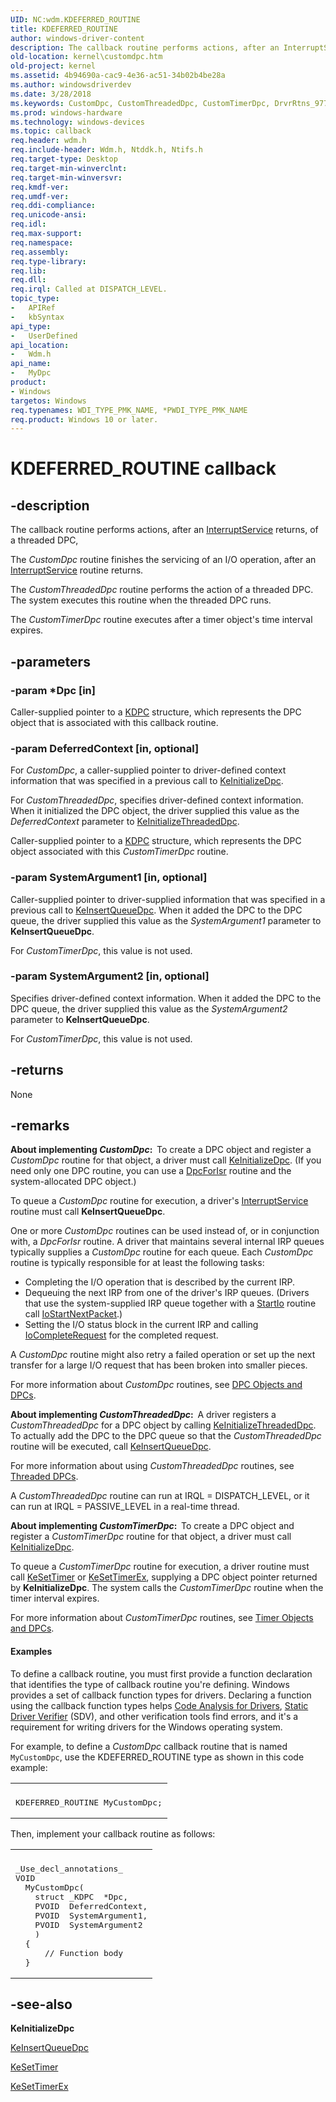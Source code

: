 ```yaml
---
UID: NC:wdm.KDEFERRED_ROUTINE
title: KDEFERRED_ROUTINE
author: windows-driver-content
description: The callback routine performs actions, after an InterruptService returns, of a threaded DPC, The CustomDpc routine finishes the servicing of an I/O operation, after an InterruptService routine returns.The CustomThreadedDpc routine performs the action of a threaded DPC. The system executes this routine when the threaded DPC runs.The CustomTimerDpc routine executes after a timer object's time interval expires.
old-location: kernel\customdpc.htm
old-project: kernel
ms.assetid: 4b94690a-cac9-4e36-ac51-34b02b4be28a
ms.author: windowsdriverdev
ms.date: 3/28/2018
ms.keywords: CustomDpc, CustomThreadedDpc, CustomTimerDpc, DrvrRtns_977bffb4-a7ff-4b2b-80c6-181d00462d69.xml, KDEFERRED_ROUTINE, MyDpc, MyDpc routine [Kernel-Mode Driver Architecture], kernel.customdpc, wdm/MyDpc
ms.prod: windows-hardware
ms.technology: windows-devices
ms.topic: callback
req.header: wdm.h
req.include-header: Wdm.h, Ntddk.h, Ntifs.h
req.target-type: Desktop
req.target-min-winverclnt: 
req.target-min-winversvr: 
req.kmdf-ver: 
req.umdf-ver: 
req.ddi-compliance: 
req.unicode-ansi: 
req.idl: 
req.max-support: 
req.namespace: 
req.assembly: 
req.type-library: 
req.lib: 
req.dll: 
req.irql: Called at DISPATCH_LEVEL.
topic_type:
-	APIRef
-	kbSyntax
api_type:
-	UserDefined
api_location:
-	Wdm.h
api_name:
-	MyDpc
product:
- Windows
targetos: Windows
req.typenames: WDI_TYPE_PMK_NAME, *PWDI_TYPE_PMK_NAME
req.product: Windows 10 or later.
---
```


# KDEFERRED_ROUTINE callback


## -description


The callback routine performs actions, after an <a href="https://msdn.microsoft.com/library/windows/hardware/ff547958">InterruptService</a> returns,  of a threaded DPC, 

The <i>CustomDpc</i> routine finishes the servicing of an I/O operation, after an <a href="https://msdn.microsoft.com/library/windows/hardware/ff547958">InterruptService</a> routine returns.

The <i>CustomThreadedDpc</i> routine performs the action of a threaded DPC. The system executes this routine when the threaded DPC runs.

The <i>CustomTimerDpc</i> routine executes after a timer object's time interval expires.


## -parameters




### -param *Dpc [in]

Caller-supplied pointer to a <a href="https://msdn.microsoft.com/library/windows/hardware/ff551882">KDPC</a> structure, which represents the DPC object that is associated with this callback  routine.


### -param DeferredContext [in, optional]

For <i>CustomDpc</i>, a caller-supplied pointer to driver-defined context information that was specified in a previous call to <a href="https://msdn.microsoft.com/library/windows/hardware/ff552130">KeInitializeDpc</a>.

For <i>CustomThreadedDpc</i>, specifies driver-defined context information. When it initialized the DPC object, the driver supplied this value as the <i>DeferredContext</i> parameter to <a href="https://msdn.microsoft.com/library/windows/hardware/ff552166">KeInitializeThreadedDpc</a>.

Caller-supplied pointer to a <a href="https://msdn.microsoft.com/library/windows/hardware/ff551882">KDPC</a> structure, which represents the DPC object associated with this <i>CustomTimerDpc</i> routine.


### -param SystemArgument1 [in, optional]

Caller-supplied pointer to driver-supplied information that was specified in a previous call to <a href="https://msdn.microsoft.com/library/windows/hardware/ff552185">KeInsertQueueDpc</a>. When it added the DPC to the DPC queue, the driver supplied this value as the <i>SystemArgument1</i> parameter to <b>KeInsertQueueDpc</b>.

For <i>CustomTimerDpc</i>,  this value is not used.


### -param SystemArgument2 [in, optional]

Specifies driver-defined context information. When it added the DPC to the DPC queue, the driver supplied this value as the <i>SystemArgument2</i> parameter to <b>KeInsertQueueDpc</b>.

For <i>CustomTimerDpc</i>,  this value is not used.


## -returns



None




## -remarks



<b>About implementing <i>CustomDpc</i>:  </b>To create a DPC object and register a <i>CustomDpc</i> routine for that object, a driver must call <a href="https://msdn.microsoft.com/library/windows/hardware/ff552130">KeInitializeDpc</a>. (If you need only one DPC routine, you can use a <a href="https://msdn.microsoft.com/library/windows/hardware/ff544079">DpcForIsr</a> routine and the system-allocated DPC object.)

To queue a <i>CustomDpc</i> routine for execution, a driver's <a href="https://msdn.microsoft.com/library/windows/hardware/ff547958">InterruptService</a> routine must call <b>KeInsertQueueDpc</b>.

One or more <i>CustomDpc</i> routines can be used instead of, or in conjunction with, a <i>DpcForIsr</i> routine. A driver that maintains several internal IRP queues typically supplies a <i>CustomDpc</i> routine for each queue. Each <i>CustomDpc</i> routine is typically responsible for at least the following tasks:

<ul>
<li>
Completing the I/O operation that is described by the current IRP.

</li>
<li>
Dequeuing the next IRP from one of the driver's IRP queues. (Drivers that use the system-supplied IRP queue together with a <a href="https://msdn.microsoft.com/library/windows/hardware/ff563858">StartIo</a> routine call <a href="https://msdn.microsoft.com/library/windows/hardware/ff550358">IoStartNextPacket</a>.)

</li>
<li>
Setting the I/O status block in the current IRP and calling <a href="https://msdn.microsoft.com/library/windows/hardware/ff548343">IoCompleteRequest</a> for the completed request.

</li>
</ul>
A <i>CustomDpc</i> routine might also retry a failed operation or set up the next transfer for a large I/O request that has been broken into smaller pieces.

For more information about <i>CustomDpc</i> routines, see <a href="https://msdn.microsoft.com/library/windows/hardware/ff544084">DPC Objects and DPCs</a>.



<b>About implementing <i>CustomThreadedDpc</i>:  </b>A driver registers a <i>CustomThreadedDpc</i> for a DPC object by calling <a href="https://msdn.microsoft.com/library/windows/hardware/ff552166">KeInitializeThreadedDpc</a>. To actually add the DPC to the DPC queue so that the <i>CustomThreadedDpc</i> routine will be executed, call <a href="https://msdn.microsoft.com/library/windows/hardware/ff552185">KeInsertQueueDpc</a>.

For more information about using <i>CustomThreadedDpc</i> routines, see <a href="https://msdn.microsoft.com/library/windows/hardware/ff564621">Threaded DPCs</a>.

A <i>CustomThreadedDpc</i> routine can run at IRQL = DISPATCH_LEVEL, or it can run at IRQL = PASSIVE_LEVEL in a real-time thread.



<b>About implementing <i>CustomTimerDpc</i>:  </b>To create a DPC object and register a <i>CustomTimerDpc</i> routine for that object, a driver must call <a href="https://msdn.microsoft.com/library/windows/hardware/ff552130">KeInitializeDpc</a>.

To queue a <i>CustomTimerDpc</i> routine for execution, a driver routine must call <a href="https://msdn.microsoft.com/library/windows/hardware/ff553286">KeSetTimer</a> or <a href="https://msdn.microsoft.com/library/windows/hardware/ff553292">KeSetTimerEx</a>, supplying a DPC object pointer returned by <b>KeInitializeDpc</b>. The system calls the <i>CustomTimerDpc</i> routine when the timer interval expires.

For more information about <i>CustomTimerDpc</i> routines, see <a href="https://msdn.microsoft.com/b58487de-6e9e-45f4-acb8-9233c8718ee2">Timer Objects and DPCs</a>.




#### Examples

To define a callback routine, you must first provide a function declaration that identifies the type of callback routine you're defining. Windows provides a set of callback function types for drivers. Declaring a function using the callback function types helps <a href="https://msdn.microsoft.com/2F3549EF-B50F-455A-BDC7-1F67782B8DCA">Code Analysis for Drivers</a>, <a href="https://msdn.microsoft.com/74feeb16-387c-4796-987a-aff3fb79b556">Static Driver Verifier</a> (SDV), and other verification tools find errors, and it's a requirement for writing drivers for the Windows operating system.

For example, to define a <i>CustomDpc</i> callback routine that is named <code>MyCustomDpc</code>, use the KDEFERRED_ROUTINE type as shown in this code example:

<div class="code"><span codelanguage=""><table>
<tr>
<th></th>
</tr>
<tr>
<td>
<pre>KDEFERRED_ROUTINE MyCustomDpc;</pre>
</td>
</tr>
</table></span></div>
Then, implement your callback routine as follows:

<div class="code"><span codelanguage=""><table>
<tr>
<th></th>
</tr>
<tr>
<td>
<pre>_Use_decl_annotations_
VOID
  MyCustomDpc(
    struct _KDPC  *Dpc,
    PVOID  DeferredContext,
    PVOID  SystemArgument1,
    PVOID  SystemArgument2
    )
  {
      // Function body
  }</pre>
</td>
</tr>
</table></span></div>



## -see-also




<b>KeInitializeDpc</b>



<a href="https://msdn.microsoft.com/library/windows/hardware/ff552185">KeInsertQueueDpc</a>



<a href="https://msdn.microsoft.com/library/windows/hardware/ff553286">KeSetTimer</a>



<a href="https://msdn.microsoft.com/library/windows/hardware/ff553292">KeSetTimerEx</a>
 

 

